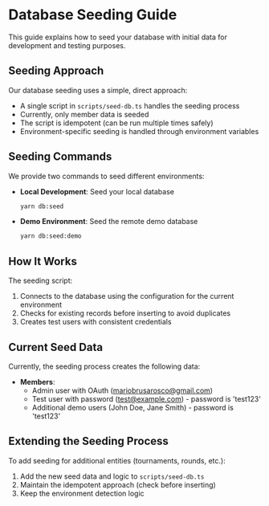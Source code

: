 # Database Seeding Guide

This guide explains how to seed your database with initial data for development and testing purposes.

## Seeding Approach

Our database seeding uses a simple, direct approach:

- A single script in `scripts/seed-db.ts` handles the seeding process
- Currently, only member data is seeded
- The script is idempotent (can be run multiple times safely)
- Environment-specific seeding is handled through environment variables

## Seeding Commands

We provide two commands to seed different environments:

- **Local Development**: Seed your local database

  ```bash
  yarn db:seed
  ```

- **Demo Environment**: Seed the remote demo database
  ```bash
  yarn db:seed:demo
  ```

## How It Works

The seeding script:

1. Connects to the database using the configuration for the current environment
2. Checks for existing records before inserting to avoid duplicates
3. Creates test users with consistent credentials

## Current Seed Data

Currently, the seeding process creates the following data:

- **Members**:
  - Admin user with OAuth (mariobrusarosco@gmail.com)
  - Test user with password (test@example.com) - password is 'test123'
  - Additional demo users (John Doe, Jane Smith) - password is 'test123'

## Extending the Seeding Process

To add seeding for additional entities (tournaments, rounds, etc.):

1. Add the new seed data and logic to `scripts/seed-db.ts`
2. Maintain the idempotent approach (check before inserting)
3. Keep the environment detection logic
